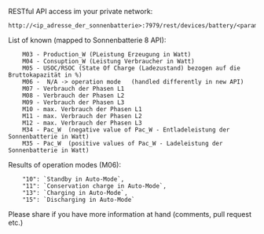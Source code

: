 RESTful API access im your private network:

```
http://<ip_adresse_der_sonnenbatterie>:7979/rest/devices/battery/<parameter>
```

List of known <parameter> (mapped to Sonnenbatterie 8 API):

```
    M03 - Production_W (PLeistung Erzeugung in Watt)
    M04 - Consuption_W (Leistung Verbraucher in Watt)
    M05 - USOC/RSOC (State Of Charge (Ladezustand) bezogen auf die Bruttokapazität in %)
    M06 -  N/A -> operation mode   (handled differently in new API)
    M07 - Verbrauch der Phasen L1
    M08 - Verbrauch der Phasen L2
    M09 - Verbrauch der Phasen L3
    M10 - max. Verbrauch der Phasen L1
    M11 - max. Verbrauch der Phasen L2
    M12 - max. Verbrauch der Phasen L3   
    M34 - Pac_W  (negative value of Pac_W - Entladeleistung der Sonnenbatterie in Watt)
    M35 - Pac_W  (positive values of Pac_W - Ladeleistung der Sonnenbatterie in Watt)
```

Results of operation modes (M06):
```
    "10": `Standby in Auto-Mode`,
    "11": `Conservation charge in Auto-Mode`,
    "13": `Charging in Auto-Mode`,
    "15": `Discharging in Auto-Mode`
```

Please share if you have more information at hand (comments, pull request etc.)
